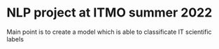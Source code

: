 # NLP project at ITMO summer 2022
 Main point is to create a model which is able to classificate IT scientific labels
